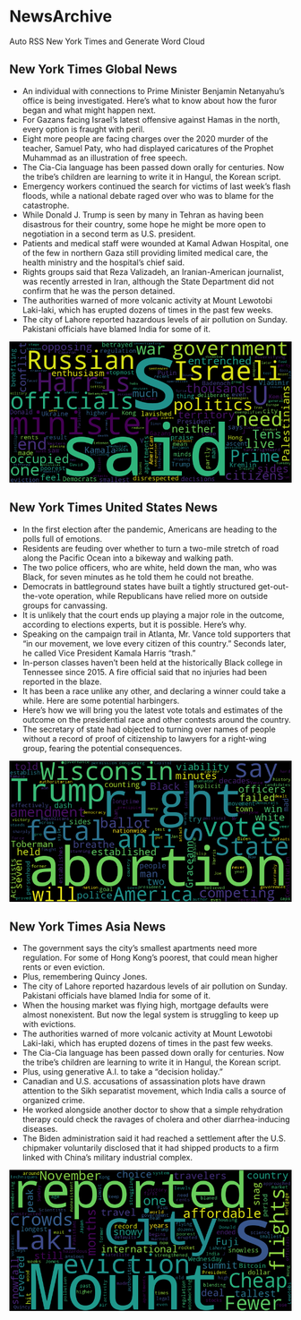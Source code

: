 # NewsArchive
Auto RSS New York Times and Generate Word Cloud

## New York Times Global News
* An individual with connections to Prime Minister Benjamin Netanyahu’s office is being investigated. Here’s what to know about how the furor began and what might happen next.
* For Gazans facing Israel’s latest offensive against Hamas in the north, every option is fraught with peril.
* Eight more people are facing charges over the 2020 murder of the teacher, Samuel Paty, who had displayed caricatures of the Prophet Muhammad as an illustration of free speech.
* The Cia-Cia language has been passed down orally for centuries. Now the tribe’s children are learning to write it in Hangul, the Korean script.
* Emergency workers continued the search for victims of last week’s flash floods, while a national debate raged over who was to blame for the catastrophe.
* While Donald J. Trump is seen by many in Tehran as having been disastrous for their country, some hope he might be more open to negotiation in a second term as U.S. president.
* Patients and medical staff were wounded at Kamal Adwan Hospital, one of the few in northern Gaza still providing limited medical care, the health ministry and the hospital’s chief said.
* Rights groups said that Reza Valizadeh, an Iranian-American journalist, was recently arrested in Iran, although the State Department did not confirm that he was the person detained.
* The authorities warned of more volcanic activity at Mount Lewotobi Laki-laki, which has erupted dozens of times in the past few weeks.
* The city of Lahore reported hazardous levels of air pollution on Sunday. Pakistani officials have blamed India for some of it.

![Global](./global.png)
## New York Times United States News
* In the first election after the pandemic, Americans are heading to the polls full of emotions.
* Residents are feuding over whether to turn a two-mile stretch of road along the Pacific Ocean into a bikeway and walking path.
* The two police officers, who are white, held down the man, who was Black, for seven minutes as he told them he could not breathe.
* Democrats in battleground states have built a tightly structured get-out-the-vote operation, while Republicans have relied more on outside groups for canvassing.
* It is unlikely that the court ends up playing a major role in the outcome, according to elections experts, but it is possible. Here’s why.
* Speaking on the campaign trail in Atlanta, Mr. Vance told supporters that “in our movement, we love every citizen of this country.” Seconds later, he called Vice President Kamala Harris “trash.”
* In-person classes haven’t been held at the historically Black college in Tennessee since 2015. A fire official said that no injuries had been reported in the blaze.
* It has been a race unlike any other, and declaring a winner could take a while. Here are some potential harbingers.
* Here’s how we will bring you the latest vote totals and estimates of the outcome on the presidential race and other contests around the country.
* The secretary of state had objected to turning over names of people without a record of proof of citizenship to lawyers for a right-wing group, fearing the potential consequences.

![US](./usnews.png)
## New York Times Asia News
* The government says the city’s smallest apartments need more regulation. For some of Hong Kong’s poorest, that could mean higher rents or even eviction.
* Plus, remembering Quincy Jones.
* The city of Lahore reported hazardous levels of air pollution on Sunday. Pakistani officials have blamed India for some of it.
* When the housing market was flying high, mortgage defaults were almost nonexistent. But now the legal system is struggling to keep up with evictions.
* The authorities warned of more volcanic activity at Mount Lewotobi Laki-laki, which has erupted dozens of times in the past few weeks.
* The Cia-Cia language has been passed down orally for centuries. Now the tribe’s children are learning to write it in Hangul, the Korean script.
* Plus, using generative A.I. to take a “decision holiday.”
* Canadian and U.S. accusations of assassination plots have drawn attention to the Sikh separatist movement, which India calls a source of organized crime.
* He worked alongside another doctor to show that a simple rehydration therapy could check the ravages of cholera and other diarrhea-inducing diseases.
* The Biden administration said it had reached a settlement after the U.S. chipmaker voluntarily disclosed that it had shipped products to a firm linked with China’s military industrial complex.

![Asian](./asian.png)

